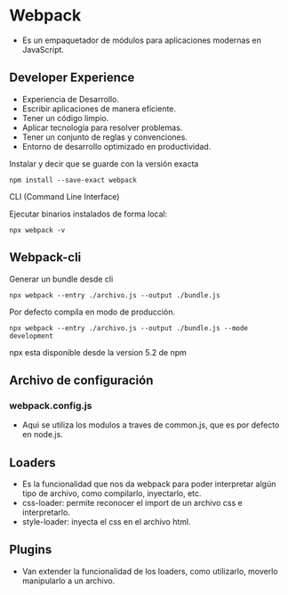 # Webpack

* Es un empaquetador de módulos para aplicaciones modernas en JavaScript.

## Developer Experience

* Experiencia de Desarrollo.
* Escribir aplicaciones de manera eficiente.
* Tener un código limpio.
* Aplicar tecnología para resolver problemas.
* Tener un conjunto de reglas y convenciones.
* Entorno de desarrollo optimizado en productividad.

Instalar y decir que se guarde con la versión exacta

```shell
npm install --save-exact webpack
```

CLI (Command Line Interface)

Ejecutar binarios instalados de forma local:

```shell
npx webpack -v
```

## Webpack-cli

Generar un bundle desde cli

```shell
npx webpack --entry ./archivo.js --output ./bundle.js
```

Por defecto compila en modo de producción.

```shell
npx webpack --entry ./archivo.js --output ./bundle.js --mode development
```

npx esta disponible desde la version 5.2 de npm

## Archivo de configuración

### webpack.config.js

* Aqui se utiliza los modulos a traves de common.js, que es por defecto en node.js.

## Loaders

* Es la funcionalidad que nos da webpack para poder interpretar algún tipo de archivo, como compilarlo, inyectarlo, etc.
* css-loader: permite reconocer el import de un archivo css e interpretarlo.
* style-loader: inyecta el css en el archivo html.

## Plugins

* Van extender la funcionalidad de los loaders, como utilizarlo, moverlo manipularlo a un archivo.

